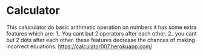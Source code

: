 # Calculator
This caluculator do basic arithmetic operation on numbers
it has some extra features which are:
1_ You cant but 2 operators after each other.
2_ you cant but 2 dots after each other.
these features decrease the chances of making incorrect equations.
https://calculator007.herokuapp.com/
